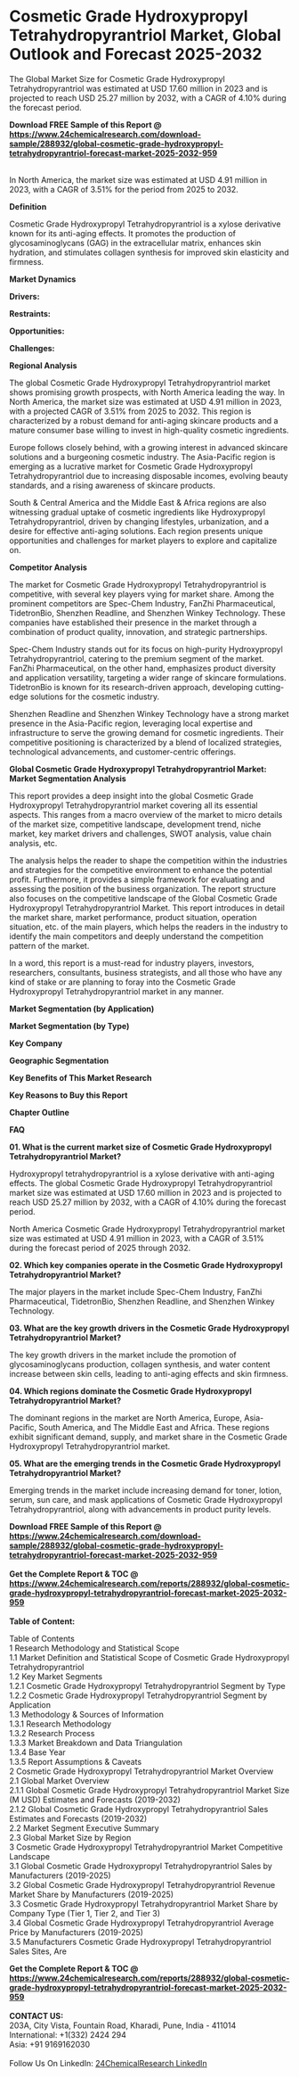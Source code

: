 <h1>Cosmetic Grade Hydroxypropyl Tetrahydropyrantriol Market, Global Outlook and Forecast 2025-2032</h1><p>
</p><p>The Global Market Size for Cosmetic Grade Hydroxypropyl Tetrahydropyrantriol was estimated at USD 17.60 million in 2023 and is projected to reach USD 25.27 million by 2032, with a CAGR of 4.10% during the forecast period.</p><p>
</p><div><b>Download FREE Sample of this Report @ 
            <a href="https://www.24chemicalresearch.com/download-sample/288932/global-cosmetic-grade-hydroxypropyl-tetrahydropyrantriol-forecast-market-2025-2032-959">
            https://www.24chemicalresearch.com/download-sample/288932/global-cosmetic-grade-hydroxypropyl-tetrahydropyrantriol-forecast-market-2025-2032-959</a></b></div><br><p>In North America, the market size was estimated at USD 4.91 million in 2023, with a CAGR of 3.51% for the period from 2025 to 2032.</p><p>
<strong>Definition</strong></p><p>
</p><p>Cosmetic Grade Hydroxypropyl Tetrahydropyrantriol is a xylose derivative known for its anti-aging effects. It promotes the production of glycosaminoglycans (GAG) in the extracellular matrix, enhances skin hydration, and stimulates collagen synthesis for improved skin elasticity and firmness.</p><p>
<strong>Market Dynamics</strong></p><p>
<strong>Drivers:</strong></p><p>
</p><p>
<strong>Restraints:</strong></p><p>
</p><p>
<strong>Opportunities:</strong></p><p>
</p><p>
<strong>Challenges:</strong></p><p>
</p><p>
<strong>Regional Analysis</strong></p><p>
</p><p>The global Cosmetic Grade Hydroxypropyl Tetrahydropyrantriol market shows promising growth prospects, with North America leading the way. In North America, the market size was estimated at USD 4.91 million in 2023, with a projected CAGR of 3.51% from 2025 to 2032. This region is characterized by a robust demand for anti-aging skincare products and a mature consumer base willing to invest in high-quality cosmetic ingredients.</p><p>
</p><p>Europe follows closely behind, with a growing interest in advanced skincare solutions and a burgeoning cosmetic industry. The Asia-Pacific region is emerging as a lucrative market for Cosmetic Grade Hydroxypropyl Tetrahydropyrantriol due to increasing disposable incomes, evolving beauty standards, and a rising awareness of skincare products.</p><p>
</p><p>South &amp; Central America and the Middle East &amp; Africa regions are also witnessing gradual uptake of cosmetic ingredients like Hydroxypropyl Tetrahydropyrantriol, driven by changing lifestyles, urbanization, and a desire for effective anti-aging solutions. Each region presents unique opportunities and challenges for market players to explore and capitalize on.</p><p>
<strong>Competitor Analysis</strong></p><p>
</p><p>The market for Cosmetic Grade Hydroxypropyl Tetrahydropyrantriol is competitive, with several key players vying for market share. Among the prominent competitors are Spec-Chem Industry, FanZhi Pharmaceutical, TidetronBio, Shenzhen Readline, and Shenzhen Winkey Technology. These companies have established their presence in the market through a combination of product quality, innovation, and strategic partnerships.</p><p>
</p><p>Spec-Chem Industry stands out for its focus on high-purity Hydroxypropyl Tetrahydropyrantriol, catering to the premium segment of the market. FanZhi Pharmaceutical, on the other hand, emphasizes product diversity and application versatility, targeting a wider range of skincare formulations. TidetronBio is known for its research-driven approach, developing cutting-edge solutions for the cosmetic industry.</p><p>
</p><p>Shenzhen Readline and Shenzhen Winkey Technology have a strong market presence in the Asia-Pacific region, leveraging local expertise and infrastructure to serve the growing demand for cosmetic ingredients. Their competitive positioning is characterized by a blend of localized strategies, technological advancements, and customer-centric offerings.</p><p>
<strong>Global Cosmetic Grade Hydroxypropyl Tetrahydropyrantriol Market: Market Segmentation Analysis</strong></p><p>
</p><p>This report provides a deep insight into the global Cosmetic Grade Hydroxypropyl Tetrahydropyrantriol market covering all its essential aspects. This ranges from a macro overview of the market to micro details of the market size, competitive landscape, development trend, niche market, key market drivers and challenges, SWOT analysis, value chain analysis, etc.</p><p>
</p><p>The analysis helps the reader to shape the competition within the industries and strategies for the competitive environment to enhance the potential profit. Furthermore, it provides a simple framework for evaluating and assessing the position of the business organization. The report structure also focuses on the competitive landscape of the Global Cosmetic Grade Hydroxypropyl Tetrahydropyrantriol Market. This report introduces in detail the market share, market performance, product situation, operation situation, etc. of the main players, which helps the readers in the industry to identify the main competitors and deeply understand the competition pattern of the market.</p><p>
</p><p>In a word, this report is a must-read for industry players, investors, researchers, consultants, business strategists, and all those who have any kind of stake or are planning to foray into the Cosmetic Grade Hydroxypropyl Tetrahydropyrantriol market in any manner.</p><p>
<strong>Market Segmentation (by Application)</strong></p><p>
</p><p>
<strong>Market Segmentation (by Type)</strong></p><p>
</p><p>
<strong>Key Company</strong></p><p>
</p><p>
<strong>Geographic Segmentation</strong></p><p>
</p><p>
<strong>Key Benefits of This Market Research</strong></p><p>
</p><p>
<strong>Key Reasons to Buy this Report</strong></p><p>
</p><p>
<strong>Chapter Outline</strong></p><p>
</p><p>
</p><p><strong>FAQ</strong></p><p>
<strong>01. What is the current market size of Cosmetic Grade Hydroxypropyl Tetrahydropyrantriol Market?</strong></p><p>
</p><p>Hydroxypropyl tetrahydropyrantriol is a xylose derivative with anti-aging effects. The global Cosmetic Grade Hydroxypropyl Tetrahydropyrantriol market size was estimated at USD 17.60 million in 2023 and is projected to reach USD 25.27 million by 2032, with a CAGR of 4.10% during the forecast period.</p><p>
</p><p>North America Cosmetic Grade Hydroxypropyl Tetrahydropyrantriol market size was estimated at USD 4.91 million in 2023, with a CAGR of 3.51% during the forecast period of 2025 through 2032.</p><p>
<strong>02. Which key companies operate in the Cosmetic Grade Hydroxypropyl Tetrahydropyrantriol Market?</strong></p><p>
</p><p>The major players in the market include Spec-Chem Industry, FanZhi Pharmaceutical, TidetronBio, Shenzhen Readline, and Shenzhen Winkey Technology.</p><p>
<strong>03. What are the key growth drivers in the Cosmetic Grade Hydroxypropyl Tetrahydropyrantriol Market?</strong></p><p>
</p><p>The key growth drivers in the market include the promotion of glycosaminoglycans production, collagen synthesis, and water content increase between skin cells, leading to anti-aging effects and skin firmness.</p><p>
<strong>04. Which regions dominate the Cosmetic Grade Hydroxypropyl Tetrahydropyrantriol Market?</strong></p><p>
</p><p>The dominant regions in the market are North America, Europe, Asia-Pacific, South America, and The Middle East and Africa. These regions exhibit significant demand, supply, and market share in the Cosmetic Grade Hydroxypropyl Tetrahydropyrantriol market.</p><p>
<strong>05. What are the emerging trends in the Cosmetic Grade Hydroxypropyl Tetrahydropyrantriol Market?</strong></p><p>
</p><p>Emerging trends in the market include increasing demand for toner, lotion, serum, sun care, and mask applications of Cosmetic Grade Hydroxypropyl Tetrahydropyrantriol, along with advancements in product purity levels.</p><div><b>Download FREE Sample of this Report @ 
            <a href="https://www.24chemicalresearch.com/download-sample/288932/global-cosmetic-grade-hydroxypropyl-tetrahydropyrantriol-forecast-market-2025-2032-959">
            https://www.24chemicalresearch.com/download-sample/288932/global-cosmetic-grade-hydroxypropyl-tetrahydropyrantriol-forecast-market-2025-2032-959</a></b></div><br><div><b>Get the Complete Report & TOC @ 
            <a href="https://www.24chemicalresearch.com/reports/288932/global-cosmetic-grade-hydroxypropyl-tetrahydropyrantriol-forecast-market-2025-2032-959">
            https://www.24chemicalresearch.com/reports/288932/global-cosmetic-grade-hydroxypropyl-tetrahydropyrantriol-forecast-market-2025-2032-959</a></b></div><br>
            <b>Table of Content:</b><p>Table of Contents<br />
1 Research Methodology and Statistical Scope<br />
1.1 Market Definition and Statistical Scope of Cosmetic Grade Hydroxypropyl Tetrahydropyrantriol<br />
1.2 Key Market Segments<br />
1.2.1 Cosmetic Grade Hydroxypropyl Tetrahydropyrantriol Segment by Type<br />
1.2.2 Cosmetic Grade Hydroxypropyl Tetrahydropyrantriol Segment by Application<br />
1.3 Methodology & Sources of Information<br />
1.3.1 Research Methodology<br />
1.3.2 Research Process<br />
1.3.3 Market Breakdown and Data Triangulation<br />
1.3.4 Base Year<br />
1.3.5 Report Assumptions & Caveats<br />
2 Cosmetic Grade Hydroxypropyl Tetrahydropyrantriol Market Overview<br />
2.1 Global Market Overview<br />
2.1.1 Global Cosmetic Grade Hydroxypropyl Tetrahydropyrantriol Market Size (M USD) Estimates and Forecasts (2019-2032)<br />
2.1.2 Global Cosmetic Grade Hydroxypropyl Tetrahydropyrantriol Sales Estimates and Forecasts (2019-2032)<br />
2.2 Market Segment Executive Summary<br />
2.3 Global Market Size by Region<br />
3 Cosmetic Grade Hydroxypropyl Tetrahydropyrantriol Market Competitive Landscape<br />
3.1 Global Cosmetic Grade Hydroxypropyl Tetrahydropyrantriol Sales by Manufacturers (2019-2025)<br />
3.2 Global Cosmetic Grade Hydroxypropyl Tetrahydropyrantriol Revenue Market Share by Manufacturers (2019-2025)<br />
3.3 Cosmetic Grade Hydroxypropyl Tetrahydropyrantriol Market Share by Company Type (Tier 1, Tier 2, and Tier 3)<br />
3.4 Global Cosmetic Grade Hydroxypropyl Tetrahydropyrantriol Average Price by Manufacturers (2019-2025)<br />
3.5 Manufacturers Cosmetic Grade Hydroxypropyl Tetrahydropyrantriol Sales Sites, Are</p><div><b>Get the Complete Report & TOC @ 
            <a href="https://www.24chemicalresearch.com/reports/288932/global-cosmetic-grade-hydroxypropyl-tetrahydropyrantriol-forecast-market-2025-2032-959">
            https://www.24chemicalresearch.com/reports/288932/global-cosmetic-grade-hydroxypropyl-tetrahydropyrantriol-forecast-market-2025-2032-959</a></b></div><br><b>CONTACT US:</b><br>
            203A, City Vista, Fountain Road, Kharadi, Pune, India - 411014<br>
            International: +1(332) 2424 294<br>
            Asia: +91 9169162030 <br><br>
            Follow Us On LinkedIn: <a href="https://www.linkedin.com/company/24chemicalresearch/">24ChemicalResearch LinkedIn</a>